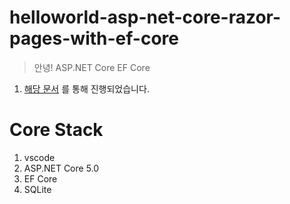 # helloworld-asp-net-core-razor-pages-with-ef-core

> 안녕! ASP.NET Core EF Core

1. [해당 문서](https://docs.microsoft.com/ko-kr/aspnet/core/data/ef-rp/intro?view=aspnetcore-5.0&tabs=visual-studio) 를 통해 진행되었습니다.

# Core Stack

1. vscode
1. ASP.NET Core 5.0
1. EF Core
1. SQLite
